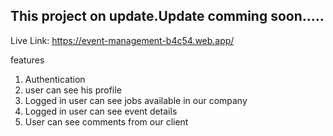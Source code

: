 This project on update.Update comming soon.....
  -

Live Link: https://event-management-b4c54.web.app/

features
1. Authentication
2. user can see his profile
3. Logged in user can see jobs available in our company
4. Logged in user can see event details
5. User can see comments from our client